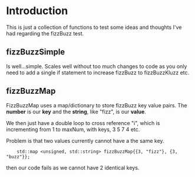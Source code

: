# Introduction

This is just a collection of functions to test some ideas and thoughts I've had regarding the fizzBuzz test.

## fizzBuzzSimple
Is well...simple. Scales well without too much changes to code as you only need to add a single if statement to increase fizzBuzz to fizzBuzzKluzz etc.

## fizzBuzzMap
FizzBuzzMap uses a map/dictionary to store fizzBuzz key value pairs. The **number** is our **key** and the **string**, like "fizz", is our **value**.

We then just have a double loop to cross reference "i", which is incrementing from 1 to maxNum, with keys, 3 5 7 4 etc.

Problem is that two values currently cannot have a the same key. 
```
    std::map <unsigned, std::string> fizzBuzzMap{{3, "fizz"}, {3, "buzz"}};

```
then our code fails as we cannot have 2 identical keys.